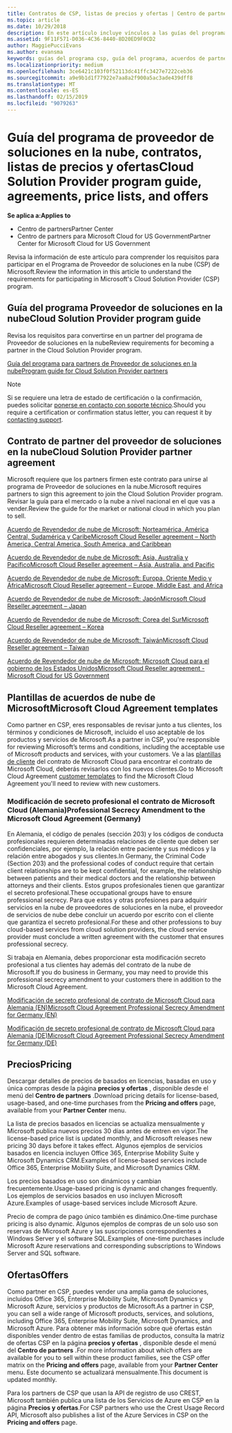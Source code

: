 ```yaml
---
title: Contratos de CSP, listas de precios y ofertas | Centro de partners
ms.topic: article
ms.date: 10/29/2018
description: En este artículo incluye vínculos a las guías del programa Proveedor de soluciones en la nube, acuerdos de partner, acuerdos de clientes, listas de precios y ofertas.
ms.assetid: 9F11F571-D036-4C36-8440-8D20ED9F0CD2
author: MaggiePucciEvans
ms.author: evansma
keywords: guías del programa csp, guía del programa, acuerdos de partners, acuerdo de clientes, listas de precios, ofertas
ms.localizationpriority: medium
ms.openlocfilehash: 3ce6421c103f0f52113dc41ffc3427e7222ceb36
ms.sourcegitcommit: a9e9b1d1f77922e7aa8a2f900a5ac3ade439dff8
ms.translationtype: MT
ms.contentlocale: es-ES
ms.lasthandoff: 02/15/2019
ms.locfileid: "9079263"
---
```

# <a name="cloud-solution-provider-program-guide-agreements-price-lists-and-offers"></a><span data-ttu-id="d7933-104">Guía del programa de proveedor de soluciones en la nube, contratos, listas de precios y ofertas</span><span class="sxs-lookup"><span data-stu-id="d7933-104">Cloud Solution Provider program guide, agreements, price lists, and offers</span></span>

**<span data-ttu-id="d7933-105">Se aplica a:</span><span class="sxs-lookup"><span data-stu-id="d7933-105">Applies to</span></span>**

-  <span data-ttu-id="d7933-106">Centro de partners</span><span class="sxs-lookup"><span data-stu-id="d7933-106">Partner Center</span></span>
-  <span data-ttu-id="d7933-107">Centro de partners para Microsoft Cloud for US Government</span><span class="sxs-lookup"><span data-stu-id="d7933-107">Partner Center for Microsoft Cloud for US Government</span></span>


<span data-ttu-id="d7933-108">Revisa la información de este artículo para comprender los requisitos para participar en el Programa de Proveedor de soluciones en la nube (CSP) de Microsoft.</span><span class="sxs-lookup"><span data-stu-id="d7933-108">Review the information in this article to understand the requirements for participating in Microsoft's Cloud Solution Provider (CSP) program.</span></span> 

## <a name="cloud-solution-provider-program-guide"></a><span data-ttu-id="d7933-109">Guía del programa Proveedor de soluciones en la nube</span><span class="sxs-lookup"><span data-stu-id="d7933-109">Cloud Solution Provider program guide</span></span>


<span data-ttu-id="d7933-110">Revisa los requisitos para convertirse en un partner del programa de Proveedor de soluciones en la nube</span><span class="sxs-lookup"><span data-stu-id="d7933-110">Review requirements for becoming a partner in the Cloud Solution Provider program.</span></span>

[<span data-ttu-id="d7933-111">Guía del programa para partners de Proveedor de soluciones en la nube</span><span class="sxs-lookup"><span data-stu-id="d7933-111">Program guide for Cloud Solution Provider partners</span></span>](http://go.microsoft.com/fwlink/p/?LinkId=617100)

>[!Note]
><span data-ttu-id="d7933-112">Si se requiere una letra de estado de certificación o la confirmación, puedes solicitar [ponerse en contacto con soporte técnico](https://partner.microsoft.com/pcv/servicerequests/create).</span><span class="sxs-lookup"><span data-stu-id="d7933-112">Should you require a certification or confirmation status letter, you can request it by [contacting support](https://partner.microsoft.com/pcv/servicerequests/create).</span></span>

## <a name="cloud-solution-provider-partner-agreement"></a><span data-ttu-id="d7933-113">Contrato de partner del proveedor de soluciones en la nube</span><span class="sxs-lookup"><span data-stu-id="d7933-113">Cloud Solution Provider partner agreement</span></span>

<span data-ttu-id="d7933-114">Microsoft requiere que los partners firmen este contrato para unirse al programa de Proveedor de soluciones en la nube.</span><span class="sxs-lookup"><span data-stu-id="d7933-114">Microsoft requires partners to sign this agreement to join the Cloud Solution Provider program.</span></span> <span data-ttu-id="d7933-115">Revisar la guía para el mercado o la nube a nivel nacional en el que vas a vender.</span><span class="sxs-lookup"><span data-stu-id="d7933-115">Review the guide for the market or national cloud in which you plan to sell.</span></span>

[<span data-ttu-id="d7933-116">Acuerdo de Revendedor de nube de Microsoft: Norteamérica, América Central, Sudamérica y Caribe</span><span class="sxs-lookup"><span data-stu-id="d7933-116">Microsoft Cloud Reseller agreement – North America, Central America, South America, and Caribbean</span></span>](http://download.microsoft.com/download/2/C/8/2C8CAC17-FCE7-4F51-9556-4D77C7022DF5/MCRA2018_AOC_ENG_Sep2018_CR.pdf)

[<span data-ttu-id="d7933-117">Acuerdo de Revendedor de nube de Microsoft: Asia, Australia y Pacífico</span><span class="sxs-lookup"><span data-stu-id="d7933-117">Microsoft Cloud Reseller agreement – Asia, Australia, and Pacific</span></span>](http://download.microsoft.com/download/2/C/8/2C8CAC17-FCE7-4F51-9556-4D77C7022DF5/MCRA2018_APOC_ENG_Mar2019_CR.pdf)

[<span data-ttu-id="d7933-118">Acuerdo de Revendedor de nube de Microsoft: Europa, Oriente Medio y África</span><span class="sxs-lookup"><span data-stu-id="d7933-118">Microsoft Cloud Reseller agreement – Europe, Middle East, and Africa</span></span>](http://download.microsoft.com/download/2/C/8/2C8CAC17-FCE7-4F51-9556-4D77C7022DF5/MCRA2018_EOC_ENG_Sep2018_CR.pdf)

[<span data-ttu-id="d7933-119">Acuerdo de Revendedor de nube de Microsoft: Japón</span><span class="sxs-lookup"><span data-stu-id="d7933-119">Microsoft Cloud Reseller agreement – Japan</span></span>](http://download.microsoft.com/download/2/C/8/2C8CAC17-FCE7-4F51-9556-4D77C7022DF5/MCRA2018_JPN_ENG_Sep2018_CR.pdf)

[<span data-ttu-id="d7933-120">Acuerdo de Revendedor de nube de Microsoft: Corea del Sur</span><span class="sxs-lookup"><span data-stu-id="d7933-120">Microsoft Cloud Reseller agreement – Korea</span></span>](http://download.microsoft.com/download/2/C/8/2C8CAC17-FCE7-4F51-9556-4D77C7022DF5/MCRA2018_KOR_ENG_Sep2018_CR.pdf)

[<span data-ttu-id="d7933-121">Acuerdo de Revendedor de nube de Microsoft: Taiwán</span><span class="sxs-lookup"><span data-stu-id="d7933-121">Microsoft Cloud Reseller agreement – Taiwan</span></span>](http://download.microsoft.com/download/2/C/8/2C8CAC17-FCE7-4F51-9556-4D77C7022DF5/MCRA2018_TAI_ENG_Sep2018_CR.pdf)

[<span data-ttu-id="d7933-122">Acuerdo de Revendedor de nube de Microsoft: Microsoft Cloud para el gobierno de los Estados Unidos</span><span class="sxs-lookup"><span data-stu-id="d7933-122">Microsoft Cloud Reseller agreement - Microsoft Cloud for US Government</span></span>](http://download.microsoft.com/download/2/C/8/2C8CAC17-FCE7-4F51-9556-4D77C7022DF5/MCRA2018_AOC_USGCC_ENG_Feb2019_CR.pdf)


## <a name="microsoft-cloud-agreement-templates"></a><span data-ttu-id="d7933-123">Plantillas de acuerdos de nube de Microsoft</span><span class="sxs-lookup"><span data-stu-id="d7933-123">Microsoft Cloud Agreement templates</span></span>

<span data-ttu-id="d7933-124">Como partner en CSP, eres responsables de revisar junto a tus clientes, los términos y condiciones de Microsoft, incluido el uso aceptable de los productos y servicios de Microsoft.</span><span class="sxs-lookup"><span data-stu-id="d7933-124">As a partner in CSP, you're responsible for reviewing Microsoft’s terms and conditions, including the acceptable use of Microsoft products and services, with your customers.</span></span> <span data-ttu-id="d7933-125">Ve a las [plantillas de cliente](agreements.md) del contrato de Microsoft Cloud para encontrar el contrato de Microsoft Cloud, deberás revisarlos con los nuevos clientes.</span><span class="sxs-lookup"><span data-stu-id="d7933-125">Go to Microsoft Cloud Agreement [customer templates](agreements.md) to find the Microsoft Cloud Agreement you'll need to review with new customers.</span></span> 



### <a name="professional-secrecy-amendment-to-the-microsoft-cloud-agreement-germany"></a><span data-ttu-id="d7933-126">Modificación de secreto profesional el contrato de Microsoft Cloud (Alemania)</span><span class="sxs-lookup"><span data-stu-id="d7933-126">Professional Secrecy Amendment to the Microsoft Cloud Agreement (Germany)</span></span>

<span data-ttu-id="d7933-127">En Alemania, el código de penales (sección 203) y los códigos de conducta profesionales requieren determinadas relaciones de cliente que deben ser confidenciales, por ejemplo, la relación entre paciente y sus médicos y la relación entre abogados y sus clientes.</span><span class="sxs-lookup"><span data-stu-id="d7933-127">In Germany, the Criminal Code (Section 203) and the professional codes of conduct require that certain client relationships are to be kept confidential, for example, the relationship between patients and their medical doctors and the relationship between attorneys and their clients.</span></span> <span data-ttu-id="d7933-128">Estos grupos profesionales tienen que garantizar el secreto profesional.</span><span class="sxs-lookup"><span data-stu-id="d7933-128">These occupational groups have to ensure professional secrecy.</span></span> <span data-ttu-id="d7933-129">Para que estos y otras profesiones para adquirir servicios en la nube de proveedores de soluciones en la nube, el proveedor de servicios de nube debe concluir un acuerdo por escrito con el cliente que garantiza el secreto profesional.</span><span class="sxs-lookup"><span data-stu-id="d7933-129">For these and other professions to buy cloud-based services from cloud solution providers, the cloud service provider must conclude a written agreement with the customer that ensures professional secrecy.</span></span> 

<span data-ttu-id="d7933-130">Si trabaja en Alemania, debes proporcionar esta modificación secreto profesional a tus clientes hay además del contrato de la nube de Microsoft.</span><span class="sxs-lookup"><span data-stu-id="d7933-130">If you do business in Germany, you may need to provide this professional secrecy amendment to your customers there in addition to the Microsoft Cloud Agreement.</span></span>

[<span data-ttu-id="d7933-131">Modificación de secreto profesional de contrato de Microsoft Cloud para Alemania (EN)</span><span class="sxs-lookup"><span data-stu-id="d7933-131">Microsoft Cloud Agreement Professional Secrecy Amendment for Germany (EN)</span></span>](https://go.microsoft.com/fwlink/?linkid=2030827&clcid=0x409)

[<span data-ttu-id="d7933-132">Modificación de secreto profesional de contrato de Microsoft Cloud para Alemania (DE)</span><span class="sxs-lookup"><span data-stu-id="d7933-132">Microsoft Cloud Agreement Professional Secrecy Amendment for Germany (DE)</span></span>](https://go.microsoft.com/fwlink/?linkid=2030827&clcid=0x407)


## <a name="pricing"></a><span data-ttu-id="d7933-133">Precios</span><span class="sxs-lookup"><span data-stu-id="d7933-133">Pricing</span></span>


<span data-ttu-id="d7933-134">Descargar detalles de precios de basados en licencias, basadas en uso y única compras desde la página **precios y ofertas** , disponible desde el menú del **Centro de partners** .</span><span class="sxs-lookup"><span data-stu-id="d7933-134">Download pricing details for license-based, usage-based, and one-time purchases from the **Pricing and offers** page, available from your **Partner Center** menu.</span></span> 

<span data-ttu-id="d7933-135">La lista de precios basados en licencias se actualiza mensualmente y Microsoft publica nuevos precios 30 días antes de entren en vigor.</span><span class="sxs-lookup"><span data-stu-id="d7933-135">The license-based price list is updated monthly, and Microsoft releases new pricing 30 days before it takes effect.</span></span> <span data-ttu-id="d7933-136">Algunos ejemplos de servicios basados en licencia incluyen Office 365, Enterprise Mobility Suite y Microsoft Dynamics CRM.</span><span class="sxs-lookup"><span data-stu-id="d7933-136">Examples of license-based services include Office 365, Enterprise Mobility Suite, and Microsoft Dynamics CRM.</span></span> 

<span data-ttu-id="d7933-137">Los precios basados en uso son dinámicos y cambian frecuentemente.</span><span class="sxs-lookup"><span data-stu-id="d7933-137">Usage-based pricing is dynamic and changes frequently.</span></span> <span data-ttu-id="d7933-138">Los ejemplos de servicios basados en uso incluyen Microsoft Azure.</span><span class="sxs-lookup"><span data-stu-id="d7933-138">Examples of usage-based services include Microsoft Azure.</span></span>

<span data-ttu-id="d7933-139">Precio de compra de pago único también es dinámico.</span><span class="sxs-lookup"><span data-stu-id="d7933-139">One-time purchase pricing is also dynamic.</span></span> <span data-ttu-id="d7933-140">Algunos ejemplos de compras de un solo uso son reservas de Microsoft Azure y las suscripciones correspondientes a Windows Server y el software SQL.</span><span class="sxs-lookup"><span data-stu-id="d7933-140">Examples of one-time purchases include Microsoft Azure reservations and corresponding subscriptions to Windows Server and SQL software.</span></span> 


## <a name="offers"></a><span data-ttu-id="d7933-141">Ofertas</span><span class="sxs-lookup"><span data-stu-id="d7933-141">Offers</span></span>


<span data-ttu-id="d7933-142">Como partner en CSP, puedes vender una amplia gama de soluciones, incluidos Office 365, Enterprise Mobility Suite, Microsoft Dynamics y Microsoft Azure, servicios y productos de Microsoft.</span><span class="sxs-lookup"><span data-stu-id="d7933-142">As a partner in CSP, you can sell a wide range of Microsoft products, services, and solutions, including Office 365, Enterprise Mobility Suite, Microsoft Dynamics, and Microsoft Azure.</span></span> <span data-ttu-id="d7933-143">Para obtener más información sobre qué ofertas están disponibles vender dentro de estas familias de productos, consulta la matriz de ofertas CSP en la página **precios y ofertas** , disponible desde el menú del **Centro de partners** .</span><span class="sxs-lookup"><span data-stu-id="d7933-143">For more information about which offers are available for you to sell within these product families, see the CSP offer matrix on the **Pricing and offers** page, available from your **Partner Center** menu.</span></span> <span data-ttu-id="d7933-144">Este documento se actualizará mensualmente.</span><span class="sxs-lookup"><span data-stu-id="d7933-144">This document is updated monthly.</span></span>

<span data-ttu-id="d7933-145">Para los partners de CSP que usan la API de registro de uso CREST, Microsoft también publica una lista de los Servicios de Azure en CSP en la página **Precios y ofertas**.</span><span class="sxs-lookup"><span data-stu-id="d7933-145">For CSP partners who use the Crest Usage Record API, Microsoft also publishes a list of the Azure Services in CSP on the **Pricing and offers** page.</span></span>


